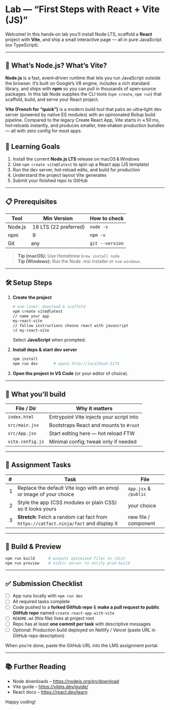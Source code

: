 # Lab — “First Steps with React + Vite (JS)”

Welcome! In this hands‑on lab you’ll install Node LTS, scaffold a **React** project with **Vite**, and ship a small interactive page — all in pure JavaScript (no TypeScript).

---
## 🧐 What’s Node.js? What’s Vite?

**Node.js** is a fast, event‑driven runtime that lets you run JavaScript outside the browser.
It’s built on Google’s V8 engine, includes a rich standard library, and ships with **npm**
so you can pull in thousands of open‑source packages. In this lab Node supplies the CLI tools
(`npm create`, `npm run`) that scaffold, build, and serve your React project.

**Vite (French for “quick”)** is a modern build tool that pairs an ultra‑light dev server
(powered by native ES modules) with an opinionated Rollup build pipeline. Compared to the
legacy Create React App, Vite starts in ≈ 50 ms, hot‑reloads instantly, and produces smaller,
tree‑shaken production bundles — all with zero config for most apps.



## 🚀 Learning Goals

1. Install the current **Node.js LTS** release on macOS & Windows  
2. Use `npm create vite@latest` to spin up a React app (JS template)  
3. Run the dev server, hot‑reload edits, and build for production  
4. Understand the project layout Vite generates  
5. Submit your finished repo to GitHub

---

## 📋 Prerequisites

| Tool | Min Version | How to check |
|------|-------------|--------------|
| Node.js | 18 LTS (22 preferred) | `node -v` |
| npm     | 9                     | `npm -v` |
| Git     | any                  | `git --version` |

> **Tip (macOS):** Use Homebrew `brew install node`  
> **Tip (Windows):** Run the Node .msi installer or `nvm-windows`.

---

## 🛠️ Setup Steps

1. **Create the project**

   ```bash
   # one‑liner: download & scaffold
   npm create vite@latest 
   // name your app 
   my-react-vite
   // follow instructions choose react with javascript
   cd my-react-vite
   ```

   Select **JavaScript** when prompted.

2. **Install deps & start dev server**

   ```bash
   npm install
   npm run dev       # opens http://localhost:5173
   ```

3. **Open the project in VS Code** (or your editor of choice).

---

## 🔑 What you’ll build

| File / Dir | Why it matters |
|------------|----------------|
| `index.html` | Entrypoint Vite injects your script into |
| `src/main.jsx` | Bootstraps React and mounts to `#root` |
| `src/App.jsx` | Start editing here — hot reload FTW |
| `vite.config.js` | Minimal config; tweak only if needed |

---

## 📝 Assignment Tasks

| # | Task | File |
|---|------|------|
| 1 | Replace the default Vite logo with an emoji or image of your choice | `App.jsx` & `/public` |
| 2 | Style the app (CSS modules or plain CSS) so it looks yours | your choice |
| 3 | **Stretch**: Fetch a random cat fact from `https://catfact.ninja/fact` and display it | new file / component |

---

## 🔄 Build & Preview

```bash
npm run build      # outputs optimized files to /dist
npm run preview    # static server to verify prod build
```

---

## ✅ Submission Checklist

* [ ] App runs locally with `npm run dev`
* [ ] All required tasks complete
* [ ] Code pushed to a **forked GitHub repo** & **make a pull request to public GitHub repo** named `create-react-app-with-vite`
* [ ] `README.md` (this file) lives at project root
* [ ] Repo has at least **one commit per task** with descriptive messages
* [ ] Optional: Production build deployed on Netlify / Vercel (paste URL in GitHub repo description)

When you’re done, paste the GitHub URL into the LMS assignment portal.

---

## 📚 Further Reading

* Node downloads – <https://nodejs.org/en/download>  
* Vite guide – <https://vitejs.dev/guide/>  
* React docs – <https://react.dev/learn>  

Happy coding!
